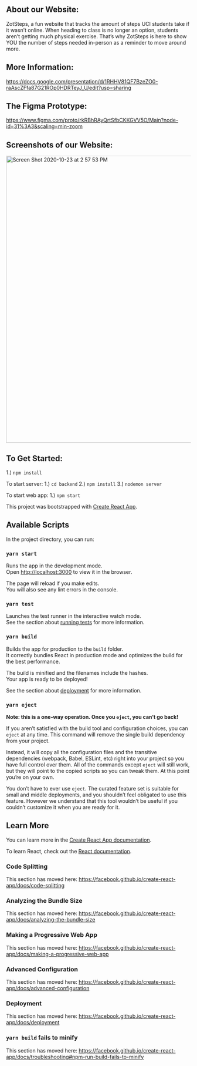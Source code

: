 ## About our Website:

ZotSteps, a fun website that tracks the amount of steps UCI students take if it wasn’t online. When heading to class is no longer an option, students aren’t getting much physical exercise. That’s why ZotSteps is here to show YOU the number of steps needed in-person as a reminder to move around more. 

## More Information:

https://docs.google.com/presentation/d/1RHHV81QF7BzeZO0-raAscZFfa87G21ROp0HDRTeyJ_U/edit?usp=sharing 

## The Figma Prototype:

https://www.figma.com/proto/rkRBhRAyQrtSfbCKKGVV5O/Main?node-id=31%3A3&scaling=min-zoom 

## Screenshots of our Website:

<img width="782" alt="Screen Shot 2020-10-23 at 2 57 53 PM" src="https://user-images.githubusercontent.com/41082277/97057934-4931f380-1541-11eb-809e-6663c71868ee.png">

## To Get Started:

1.) `npm install`

To start server:
1.) `cd backend`
2.) `npm install`
3.) `nodemon server`

To start web app:
1.) `npm start`

This project was bootstrapped with [Create React App](https://github.com/facebook/create-react-app).

## Available Scripts

In the project directory, you can run:

### `yarn start`

Runs the app in the development mode.<br />
Open [http://localhost:3000](http://localhost:3000) to view it in the browser.

The page will reload if you make edits.<br />
You will also see any lint errors in the console.

### `yarn test`

Launches the test runner in the interactive watch mode.<br />
See the section about [running tests](https://facebook.github.io/create-react-app/docs/running-tests) for more information.

### `yarn build`

Builds the app for production to the `build` folder.<br />
It correctly bundles React in production mode and optimizes the build for the best performance.

The build is minified and the filenames include the hashes.<br />
Your app is ready to be deployed!

See the section about [deployment](https://facebook.github.io/create-react-app/docs/deployment) for more information.

### `yarn eject`

**Note: this is a one-way operation. Once you `eject`, you can’t go back!**

If you aren’t satisfied with the build tool and configuration choices, you can `eject` at any time. This command will remove the single build dependency from your project.

Instead, it will copy all the configuration files and the transitive dependencies (webpack, Babel, ESLint, etc) right into your project so you have full control over them. All of the commands except `eject` will still work, but they will point to the copied scripts so you can tweak them. At this point you’re on your own.

You don’t have to ever use `eject`. The curated feature set is suitable for small and middle deployments, and you shouldn’t feel obligated to use this feature. However we understand that this tool wouldn’t be useful if you couldn’t customize it when you are ready for it.

## Learn More

You can learn more in the [Create React App documentation](https://facebook.github.io/create-react-app/docs/getting-started).

To learn React, check out the [React documentation](https://reactjs.org/).

### Code Splitting

This section has moved here: https://facebook.github.io/create-react-app/docs/code-splitting

### Analyzing the Bundle Size

This section has moved here: https://facebook.github.io/create-react-app/docs/analyzing-the-bundle-size

### Making a Progressive Web App

This section has moved here: https://facebook.github.io/create-react-app/docs/making-a-progressive-web-app

### Advanced Configuration

This section has moved here: https://facebook.github.io/create-react-app/docs/advanced-configuration

### Deployment

This section has moved here: https://facebook.github.io/create-react-app/docs/deployment

### `yarn build` fails to minify

This section has moved here: https://facebook.github.io/create-react-app/docs/troubleshooting#npm-run-build-fails-to-minify
